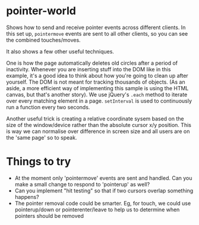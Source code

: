 # pointer-world

Shows how to send and receive pointer events across different clients. In this set up, `pointermove` events are sent to all other clients, so you can see the combined touches/moves.

It also shows a few other useful techniques.

One is how the page automatically deletes old circles after a period of inactivity. Whenever you are inserting stuff into the DOM like in this example, it's a good idea to think about how you're going to clean up after yourself. The DOM is not meant for tracking thousands of objects. (As an aside, a more efficient way of implementing this sample is using the HTML canvas, but that's another story). We use jQuery's `.each` method to iterate over every matching element in a page. `setInterval` is used to continuously run a function every two seconds.

Another useful trick is creating a relative coordinate sysem based on the size of the window/device rather than the absolute cursor x/y position. This is way we can normalise over difference in screen size and all users are on the 'same page' so to speak.

# Things to try
* At the moment only 'pointermove' events are sent and handled. Can you make a small change to respond to 'pointerup' as well?
* Can you implement "hit testing" so that if two cursors overlap something happens?
* The pointer removal code could be smarter. Eg, for touch, we could use pointerup/down or pointerenter/leave to help us to determine when pointers should be removed 